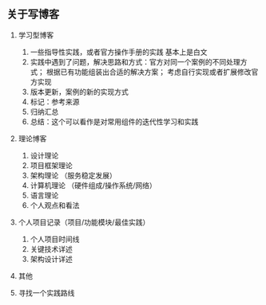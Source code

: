 ## 关于写博客

1. 学习型博客
	1. 一些指导性实践，或者官方操作手册的实践 基本上是白文
	2. 实践中遇到了问题，解决思路和方式：官方对同一个案例的不同处理方式； 根据已有功能组装出合适的解决方案； 考虑自行实现或者扩展修改官方实现
	3. 版本更新，案例的新的实现方式
	4. 标记：参考来源
	5. 归纳汇总
	6. 总结：这个可以看作是对常用组件的迭代性学习和实践
2. 理论博客
	1. 设计理论     
	2. 项目框架理论  
	3. 架构理论    （服务稳定发展）
	4. 计算机理论  （硬件组成/操作系统/网络）
	5. 语言理论
	6. 个人观点和看法
3. 个人项目记录（项目/功能模块/最佳实践）
	1. 个人项目时间线
	2. 关键技术详述
	3. 架构设计详述

4. 其他

5. 寻找一个实践路线

